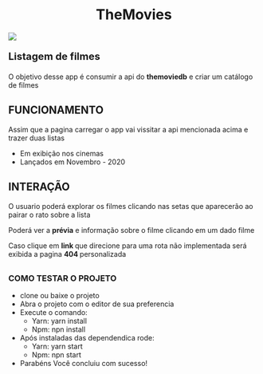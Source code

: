 <h1 style="text-align:center"> The<span >Movies</span> </h1>


<img src="./preview.gif">

<p style="font-size:20px; font-weight:bold;margin-top:20px">Listagem de filmes<p>



<p> O objetivo desse app é consumir a api do <strong>themoviedb</strong> e criar um catálogo de filmes </p>

<h2>FUNCIONAMENTO</h2>
<p>Assim que a pagina carregar o app vai vissitar a api mencionada acima e trazer duas listas</p>

<ul> 
<li>Em exibição nos cinemas</li>
<li>Lançados em Novembro - 2020</li>

</ul>

<h2>INTERAÇÃO</h2>
<p>O usuario poderá explorar os filmes clicando nas setas que aparecerão ao <storng title='mouse'>pairar o rato</strong> sobre a lista </p>

<p>Poderá ver a  <strong title='teaser - prévia'> prévia</strong> e <storng>informação sobre o filme</strong>  clicando em um dado filme</p>
<p>Caso clique em <strong>link </strong> que direcione para uma rota não implementada será exibida a pagina <strong>404 </strong> personalizada </p>

<h3 style="margin-top:30px">COMO TESTAR O PROJETO</h3>
<ul> 
<li>clone ou baixe o projeto</li>
<li>Abra o projeto com o editor de sua preferencia</li>
<li>Execute o comando:
  <ul> 
   <li> Yarn: yarn install </li>
   <li> Npm: npn install </li>
  </ul>
</li>
<li>Após instaladas das dependendica rode:
<ul> 
   <li> Yarn: yarn start </li>
   <li> Npm: npn start </li>
  </ul>
</li>
<li>Parabéns Você concluiu com sucesso!</li>
</ul>

<strong> </strong>